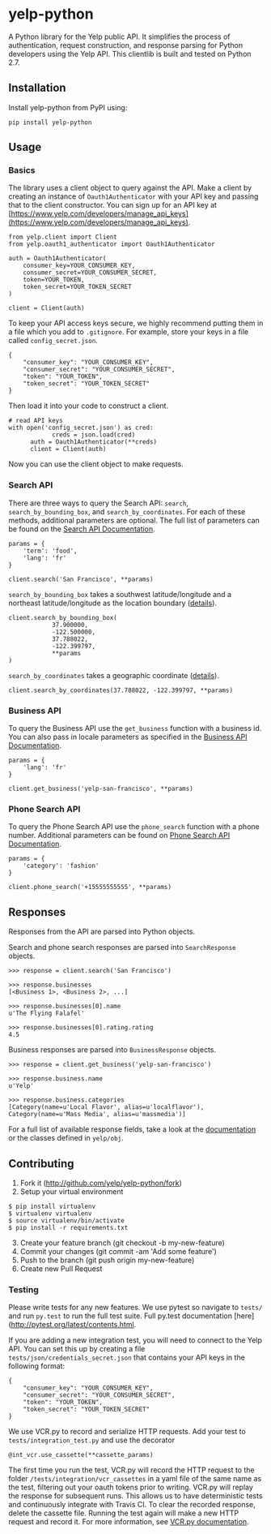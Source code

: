 # yelp-python

A Python library for the Yelp public API. It simplifies the process of authentication, request construction, and response parsing for Python developers using the Yelp API. This clientlib is built and tested on Python 2.7.

## Installation

Install yelp-python from PyPI using:

    pip install yelp-python

## Usage

### Basics

The library uses a client object to query against the API. Make a client by creating an instance of `Oauth1Authenticator` with your API key and passing that to the client constructor. You can sign up for an API key at [https://www.yelp.com/developers/manage_api_keys](https://www.yelp.com/developers/manage_api_keys).

```
from yelp.client import Client
from yelp.oauth1_authenticator import Oauth1Authenticator

auth = Oauth1Authenticator(
    consumer_key=YOUR_CONSUMER_KEY,
    consumer_secret=YOUR_CONSUMER_SECRET,
    token=YOUR_TOKEN,
    token_secret=YOUR_TOKEN_SECRET
)

client = Client(auth)
```

To keep your API access keys secure, we highly recommend putting them in a file which you add to `.gitignore`. For example, store your keys in a file called `config_secret.json`.

```
{
    "consumer_key": "YOUR_CONSUMER_KEY",
    "consumer_secret": "YOUR_CONSUMER_SECRET",
    "token": "YOUR_TOKEN",
    "token_secret": "YOUR_TOKEN_SECRET"
}
```

Then load it into your code to construct a client.

```
# read API keys
with open('config_secret.json') as cred:
            creds = json.load(cred)
      auth = Oauth1Authenticator(**creds)
      client = Client(auth)
```

Now you can use the client object to make requests.

### Search API

There are three ways to query the Search API: `search`, `search_by_bounding_box`, and `search_by_coordinates`. For each of these methods, additional parameters are optional. The full list of parameters can be found on the [Search API Documentation](https://www.yelp.com/developers/documentation/v2/search_api).

```
params = {
    'term': 'food',
    'lang': 'fr'
}

client.search('San Francisco', **params)
```

`search_by_bounding_box` takes a southwest latitude/longitude and a northeast latitude/longitude as the location boundary ([details](https://www.yelp.com/developers/documentation/v2/search_api#searchGBB)).

```
client.search_by_bounding_box(
            37.900000,
            -122.500000,
            37.788022,
            -122.399797,
            **params
)
```

 `search_by_coordinates` takes a geographic coordinate ([details](https://www.yelp.com/developers/documentation/v2/search_api#searchGC)).

    client.search_by_coordinates(37.788022, -122.399797, **params)

### Business API

To query the Business API use the `get_business` function with a business id. You can also pass in locale parameters as specified in the [Business API Documentation](https://www.yelp.com/developers/documentation/v2/business).

```
params = {
    'lang': 'fr'
}

client.get_business('yelp-san-francisco', **params)
```

### Phone Search API

To query the Phone Search API use the `phone_search` function with a phone number. Additional parameters can be found on [Phone Search API Documentation](https://www.yelp.com/developers/documentation/v2/phone_search).

```
params = {
    'category': 'fashion'
}

client.phone_search('+15555555555', **params)
```

## Responses

Responses from the API are parsed into Python objects.

Search and phone search responses are parsed into `SearchResponse` objects.

```
>>> response = client.search('San Francisco')

>>> response.businesses
[<Business 1>, <Business 2>, ...]

>>> response.businesses[0].name
u'The Flying Falafel'

>>> response.businesses[0].rating.rating
4.5
```

Business responses are parsed into `BusinessResponse` objects.

```
>>> response = client.get_business('yelp-san-francisco')

>>> response.business.name
u'Yelp'

>>> response.business.categories
[Category(name=u'Local Flavor', alias=u'localflavor'), Category(name=u'Mass Media', alias=u'massmedia')]
```

For a full list of available response fields, take a look at the [documentation](https://www.yelp.com/developers/documentation/v2/overview) or the classes defined in `yelp/obj`.

## Contributing

1. Fork it (http://github.com/yelp/yelp-python/fork)
2. Setup your virtual environment
```
$ pip install virtualenv
$ virtualenv virtualenv
$ source virtualenv/bin/activate
$ pip install -r requirements.txt
```
3. Create your feature branch (git checkout -b my-new-feature)
4. Commit your changes (git commit -am 'Add some feature')
5. Push to the branch (git push origin my-new-feature)
6. Create new Pull Request

### Testing

Please write tests for any new features. We use pytest so navigate to `tests/` and run `py.test` to run the full test suite. Full py.test documentation [here](http://pytest.org/latest/contents.html.

If you are adding a new integration test, you will need to connect to the Yelp API. You can set this up by creating a file `tests/json/credentials_secret.json` that contains your API keys in the following format:

```
{
    "consumer_key": "YOUR_CONSUMER_KEY",
    "consumer_secret": "YOUR_CONSUMER_SECRET",
    "token": "YOUR_TOKEN",
    "token_secret": "YOUR_TOKEN_SECRET"
}
```

We use VCR.py to record and serialize HTTP requests. Add your test to `tests/integration_test.py` and use the decorator

    @int_vcr.use_cassette(**cassette_params)

The first time you run the test, VCR.py will record the HTTP request to the folder `/tests/integration/vcr_cassettes` in a yaml file of the same name as the test, filtering out your oauth tokens prior to writing. VCR.py will replay the response for subsequent runs. This allows us to have deterministic tests and continuously integrate with Travis CI. To clear the recorded response, delete the cassette file. Running the test again will make a new HTTP request and record it. For more information, see [VCR.py documentation](https://github.com/kevin1024/vcrpy).
